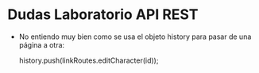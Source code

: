 # Dudas Laboratorio API REST

- No entiendo muy bien como se usa el objeto history para pasar de una página a otra:

     history.push(linkRoutes.editCharacter(id));        